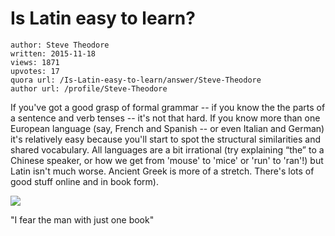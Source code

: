 # Is Latin easy to learn?

	author: Steve Theodore
	written: 2015-11-18
	views: 1871
	upvotes: 17
	quora url: /Is-Latin-easy-to-learn/answer/Steve-Theodore
	author url: /profile/Steve-Theodore


If you've got a good grasp of formal grammar -- if you know the the parts of a sentence and verb tenses -- it's not that hard. If you know more than one European language (say, French and Spanish -- or even Italian and German) it's relatively easy because you'll start to spot the structural similarities and shared vocabulary. All languages are a bit irrational (try explaining “the” to a Chinese speaker, or how we get from 'mouse' to 'mice' or 'run' to 'ran'!) but Latin isn't much worse. Ancient Greek is more of a stretch. There's lots of good stuff online and in book form).

![](https://qph.fs.quoracdn.net/main-qimg-4d686aca6aa94458eb74c34723b34715-c)

"I fear the man with just one book"

